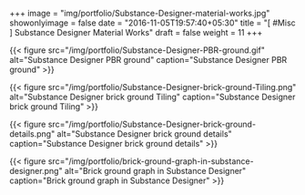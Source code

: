 +++
image = "img/portfolio/Substance-Designer-material-works.jpg"
showonlyimage = false
date = "2016-11-05T19:57:40+05:30"
title = "[ #Misc ] Substance Designer Material Works"
draft = false
weight = 11
+++

{{< figure src="/img/portfolio/Substance-Designer-PBR-ground.gif" alt="Substance Designer PBR ground" caption="Substance Designer PBR ground" >}}

{{< figure src="/img/portfolio/Substance-Designer-brick-ground-Tiling.png" alt="Substance Designer brick ground Tiling" caption="Substance Designer brick ground Tiling" >}}

{{< figure src="/img/portfolio/Substance-Designer-brick-ground-details.png" alt="Substance Designer brick ground details" caption="Substance Designer brick ground details" >}}

{{< figure src="/img/portfolio/brick-ground-graph-in-substance-designer.png" alt="Brick ground graph in Substance Designer" caption="Brick ground graph in Substance Designer" >}}

<!-- {{< figure src="/img/portfolio/brick-ground-concept-in-substance-designer.png" alt="Brick ground concept in Substance Designer" caption="Brick ground concept in Substance Designer" >}} -->
